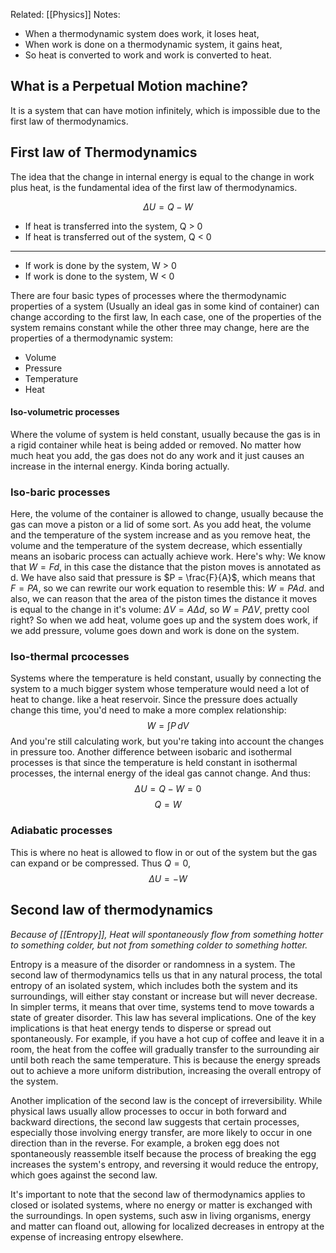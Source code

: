 Related: [[Physics]]
Notes:
- When a thermodynamic system does work, it loses heat,
- When work is done on a thermodynamic system, it gains heat,
- So heat is converted to work and work is converted to heat.
## What is a Perpetual Motion machine?

It is a system that can have motion infinitely, which is impossible due to the first law of thermodynamics.

## First law of Thermodynamics

The idea that the change in internal energy is equal to the change in work plus heat, is the fundamental idea of the first law of thermodynamics.

$$\Delta U = Q - W$$
- If heat is transferred into the system, Q > 0
- If heat is transferred out of the system, Q < 0
--- 
- If work is done by the system, W > 0
- If work is done to the system, W < 0 

There are four basic types of processes where the thermodynamic properties of a system (Usually an ideal gas in some kind of container) can change according to the first law, In each case, one of the properties of the system remains constant while the other three may change, here are the properties of a thermodynamic system:

- Volume
- Pressure
- Temperature 
- Heat

#### Iso-volumetric processes

Where the volume of system is held constant, usually because the gas is in a rigid container while heat is being added or removed.
No matter how much heat you add, the gas does not do any work and it just causes an increase in the internal energy. Kinda boring actually.

### Iso-baric processes 

Here, the volume of the container is allowed to change, usually because the gas can move a piston or a lid of some sort.
As you add heat, the volume and the temperature of the system increase and as you remove heat, the volume and the temperature of the system decrease, which essentially means an isobaric process can actually achieve work.
Here's why:
We know that $W = Fd$, in this case the distance that the piston moves is annotated as d.
We have also said that pressure is $P = \frac{F}{A}$, which means that $F = PA$, so we can rewrite our work equation to resemble this: $W = PAd$. and also, we can reason that the area of the piston times the distance it moves is equal to the change in it's volume: $\Delta V = A \Delta d$, so $W = P \Delta V$, pretty cool right?
So when we add heat, volume goes up and the system does work, if we add pressure, volume goes down and work is done on the system.

### Iso-thermal prcocesses

Systems where the temperature is held constant, usually by connecting the system to a much bigger system whose temperature would need a lot of heat to change. like a heat reservoir.
Since the pressure does actually change this time, you'd need to make a more complex relationship:
$$W = \int P \, dV $$
And you're still calculating work, but you're taking into account the changes in pressure too.
Another difference between isobaric and isothermal processes is that since the temperature is held constant in isothermal processes, the internal energy of the ideal gas cannot change. And thus:
$$\Delta U = Q - W = 0 $$
$$Q = W$$

### Adiabatic processes

This is where no heat is allowed to flow in or out of the system but the gas can expand or be compressed. Thus $Q = 0$, 
$$\Delta U = - W$$

## Second law of thermodynamics

*Because of [[Entropy]], Heat will spontaneously flow from something hotter to something colder, but not from something colder to something hotter.*

Entropy is a measure of the disorder or randomness in a system. The second law of thermodynamics tells us that in any natural process, the total entropy of an isolated system, which includes both the system and its surroundings, will either stay constant or increase but will never decrease. In simpler terms, it means that over time, systems tend to move towards a state of greater disorder.
This law has several implications. One of the key implications is that heat energy tends to disperse or spread out spontaneously. For example, if you have a hot cup of coffee and leave it in a room, the heat from the coffee will gradually transfer to the surrounding air until both reach the same temperature. This is because the energy spreads out to achieve a more uniform distribution, increasing the overall entropy of the system.

Another implication of the second law is the concept of irreversibility. While physical laws usually allow processes to occur in both forward and backward directions, the second law suggests that certain processes, especially those involving energy transfer, are more likely to occur in one direction than in the reverse. For example, a broken egg does not spontaneously reassemble itself because the process of breaking the egg increases the system's entropy, and reversing it would reduce the entropy, which goes against the second law.

It's important to note that the second law of thermodynamics applies to closed or isolated systems, where no energy or matter is exchanged with the surroundings. In open systems, such asw in  living organisms, energy and matter can floand out, allowing for localized decreases in entropy at the expense of increasing entropy elsewhere.